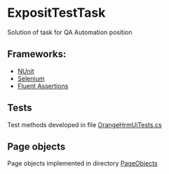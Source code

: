 # ExpositTestTask
Solution of task for QA Automation position

## Frameworks:
* [NUnit](https://nunit.org)
* [Selenium](https://selenium.dev)
* [Fluent Assertions](https://fluentassertions.com/)

## Tests ##
Test methods developed in file [OrangeHrmUiTests.cs](https://github.com/mirgalimovich/ExpositTestTask/blob/main/ExpositTestTask/OrangeHrmUiTests.cs)

## Page objects ##
Page objects implemented in directory [PageObjects](https://github.com/mirgalimovich/ExpositTestTask/tree/main/ExpositTestTask/PageObjects)
